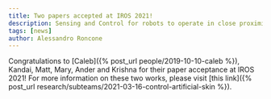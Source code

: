 ```yaml
---
title: Two papers accepted at IROS 2021!
description: Sensing and Control for robots to operate in close proximity with people
tags: [news]
author: Alessandro Roncone
---
```


Congratulations to [Caleb]({% post_url people/2019-10-10-caleb %}), Kandai, Matt, Mary, Ander and Krishna for their paper acceptance at IROS 2021!
For more information on these two works, please visit [this link]({% post_url research/subteams/2021-03-16-control-artificial-skin %}).
